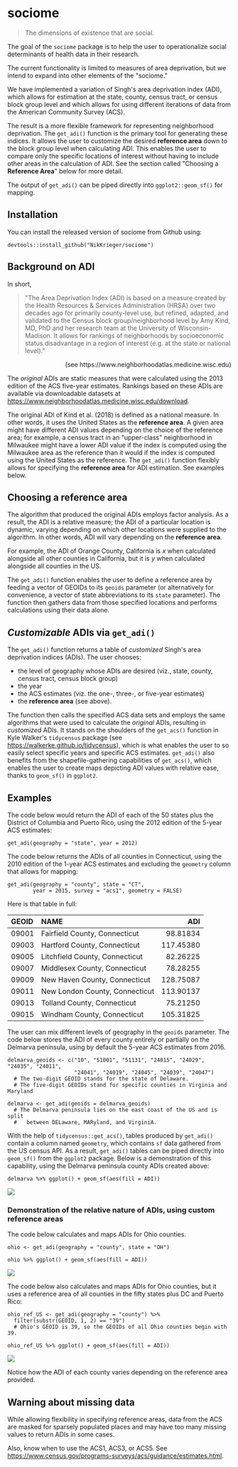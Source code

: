 # sociome

> The dimensions of existence that are social.

The goal of the `sociome` package is to help the user to operationalize social determinants of health data in their research.

The current functionality is limited to measures of area deprivation, but we intend to expand into other elements of the "sociome."

We have implemented a variation of Singh's area deprivation index (ADI), which allows for estimation at the state, county, census tract, or census block group level and which allows for using different iterations of data from the American Community Survey (ACS).

The result is a more flexible framework for representing neighborhood deprivation. The `get_adi()` function is the primary tool for generating these indices. It allows the user to customize the desired **reference area** down to the block group level when calculating ADI. This enables the user to compare only the specific locations of interest without having to include other areas in the calculation of ADI. See the section called "Choosing a **Reference Area**" below for more detail.

The output of `get_adi()` can be piped directly into `ggplot2::geom_sf()` for mapping.

## Installation

You can install the released version of sociome from Github using:

```
devtools::install_github("NikKrieger/sociome")
```

## Background on ADI

In short,

> "The Area Deprivation Index (ADI) is based on a measure created by the Health Resources & Services Administration (HRSA) over two decades ago for primarily county-level use, but refined, adapted, and validated to the Census block group/neighborhood level by Amy Kind, MD, PhD and her research team at the University of Wisconsin-Madison. It allows for rankings of neighborhoods by socioeconomic status disadvantage in a region of interest (e.g. at the state or national level)."

<div style="text-align: right"> (see https://www.neighborhoodatlas.medicine.wisc.edu) </div>


The *original* ADIs are static measures that were calculated using the 2013 edition of the ACS five-year estimates. Rankings based on these ADIs are available via downloadable datasets at https://www.neighborhoodatlas.medicine.wisc.edu/download.

The original ADI of Kind et al. (2018) is defined as a national measure. In other words, it uses the United States as the **reference area**. A given area might have different ADI values depending on the choice of the reference area; for example, a census tract in an "upper-class" neighborhood in Milwaukee might have a lower ADI value if the index is computed using the Milwaukee area as the reference than it would if the index is computed using the United States as the reference. The `get_adi()` function flexibly allows for specifying the **reference area** for ADI estimation. See examples below.

## Choosing a **reference area**

The algorithm that produced the original ADIs employs factor analysis. As a result, the ADI is a relative measure; the ADI of a particular location is dynamic, varying depending on which other locations were supplied to the algorithm. In other words, ADI will vary depending on the **reference area**. 

For example, the ADI of Orange County, California is *x* when calculated alongside all other counties in California, but it is *y* when calculated alongside all counties in the US.

The `get_adi()` function enables the user to define a reference area by feeding a vector of GEOIDs to its `geoids` parameter (or alternatively for convenience, a vector of state abbreviations to its `state` parameter). The function then gathers data from those specified locations and performs calculations using their data alone.

## *Customizable* ADIs via `get_adi()`

The `get_adi()` function returns a table of *customized* Singh's area deprivation indices (ADIs). The user chooses:

- the level of geography whose ADIs are desired (viz., state, county, census tract, census block group)
- the year
- the ACS estimates (viz. the one-, three-, or five-year estimates)
- the **reference area** (see above).

The function then calls the specified ACS data sets and employs the same algorithms that were used to calculate the *original* ADIs, resulting in *customized* ADIs. It stands on the shoulders of the `get_acs()` function in Kyle Walker's `tidycensus` package (see https://walkerke.github.io/tidycensus), which is what enables the user to so easily select specific years and specific ACS estimates. `get_adi()` also benefits from the shapefile-gathering capabilities of `get_acs()`, which enables the user to create maps depicting ADI values with relative ease, thanks to `geom_sf()` in `ggplot2`.

## Examples

The code below would return the ADI of each of the 50 states plus the District of Columbia and Puerto Rico, using the 2012 edition of the 5-year ACS estimates:

```
get_adi(geography = "state", year = 2012)
```

The code below returns the ADIs of all counties in Connecticut, using the 2010 edition of the 1-year ACS estimates and excluding the `geometry` column that allows for mapping:

```
get_adi(geography = "county", state = "CT",
        year = 2015, survey = "acs1", geometry = FALSE)
```

Here is that table in full:

<table class="table table-striped" style="width: auto !important; margin-left: auto; margin-right: auto;">
 <thead>
  <tr>
   <th style="text-align:left;"> GEOID </th>
   <th style="text-align:left;"> NAME </th>
   <th style="text-align:right;"> ADI </th>
  </tr>
 </thead>
<tbody>
  <tr>
   <td style="text-align:left;"> 09001 </td>
   <td style="text-align:left;"> Fairfield County, Connecticut </td>
   <td style="text-align:right;"> 98.81834 </td>
  </tr>
  <tr>
   <td style="text-align:left;"> 09003 </td>
   <td style="text-align:left;"> Hartford County, Connecticut </td>
   <td style="text-align:right;"> 117.45380 </td>
  </tr>
  <tr>
   <td style="text-align:left;"> 09005 </td>
   <td style="text-align:left;"> Litchfield County, Connecticut </td>
   <td style="text-align:right;"> 82.26225 </td>
  </tr>
  <tr>
   <td style="text-align:left;"> 09007 </td>
   <td style="text-align:left;"> Middlesex County, Connecticut </td>
   <td style="text-align:right;"> 78.28255 </td>
  </tr>
  <tr>
   <td style="text-align:left;"> 09009 </td>
   <td style="text-align:left;"> New Haven County, Connecticut </td>
   <td style="text-align:right;"> 128.75087 </td>
  </tr>
  <tr>
   <td style="text-align:left;"> 09011 </td>
   <td style="text-align:left;"> New London County, Connecticut </td>
   <td style="text-align:right;"> 113.90137 </td>
  </tr>
  <tr>
   <td style="text-align:left;"> 09013 </td>
   <td style="text-align:left;"> Tolland County, Connecticut </td>
   <td style="text-align:right;"> 75.21250 </td>
  </tr>
  <tr>
   <td style="text-align:left;"> 09015 </td>
   <td style="text-align:left;"> Windham County, Connecticut </td>
   <td style="text-align:right;"> 105.31825 </td>
  </tr>
</tbody>
</table>

The user can mix different levels of geography in the `geoids` parameter. The code below stores the ADI of every county entirely or partially on the Delmarva peninsula, using by default the 5-year ACS estimates from 2016. 

```
delmarva_geoids <- c("10", "51001", "51131", "24015", "24029", "24035", "24011",
                     "24041", "24019", "24045", "24039", "24047")
  # The two-digit GEOID stands for the state of Delaware.
  # The five-digit GEOIDs stand for specific counties in Virginia and Maryland

delmarva <- get_adi(geoids = delmarva_geoids)
  # The Delmarva peninsula lies on the east coast of the US and is split
  #   between DELaware, MARyland, and VirginiA.
```

With the help of `tidycensus::get_acs()`, tables produced by `get_adi()` contain a column named `geometry`, which contains `sf` data gathered from the US census API. As a result, `get_adi()` tables can be piped directly into `geom_sf()` from the `ggplot2` package. Below is a demonstration of this capability, using the Delmarva peninsula county ADIs created above:

```
delmarva %>% ggplot() + geom_sf(aes(fill = ADI))
```

![](https://raw.githubusercontent.com/NikKrieger/sociome/master/man/figures/Delmarva.png)


### Demonstration of the relative nature of ADIs, using custom reference areas

The code below calculates and maps ADIs for Ohio counties. 

```
ohio <- get_adi(geography = "county", state = "OH")

ohio %>% ggplot() + geom_sf(aes(fill = ADI))
```

![](https://raw.githubusercontent.com/NikKrieger/sociome/master/man/figures/Ohio_counties_ADI_ref_area_OH_counties.png)


The code below also calculates and maps ADIs for Ohio counties, but it uses a reference area of all counties in the fifty states plus DC and Puerto Rico:

```
ohio_ref_US <- get_adi(geography = "county") %>%
  filter(substr(GEOID, 1, 2) == "39")
  # Ohio's GEOID is 39, so the GEOIDs of all Ohio counties begin with 39.

ohio_ref_US %>% ggplot() + geom_sf(aes(fill = ADI))
```

![](https://raw.githubusercontent.com/NikKrieger/sociome/master/man/figures/Ohio_counties_ADI_ref_area_US_counties.png)

Notice how the ADI of each county varies depending on the reference area provided.

## Warning about missing data

While allowing flexibility in specifying reference areas, data from the ACS are masked for sparsely populated places and may have too many missing values to return ADIs in some cases. 

Also, know when to use the ACS1, ACS3, or ACS5. See https://www.census.gov/programs-surveys/acs/guidance/estimates.html.
